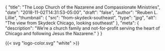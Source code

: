 {
	"title": "The Loop Church of the Nazarene and Compassionate Ministries",
	"date": "2018-11-02T14:31:53-05:00",
	"draft": "false",
	"author": "Reuben L. Lillie",
	"thumbnail": {
		"src": "from-skydeck-southeast",
		"type": "jpg",
		"alt": "The view from Skydeck Chicago, looking southeast"
	},
	"meta": {
		"description": "We’re a church family and not-for-profit serving the heart of Chicago and following Jesus the Nazarene."
	}
}

<section class="center has-figure">
	{{< svg "logo-color.svg" "white" >}}
</section>
